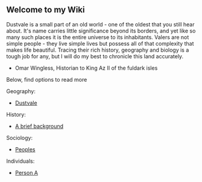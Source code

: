 ## Welcome to my Wiki

Dustvale is a small part of an old world - one of the oldest that you still hear about. It's name carries little significance beyond its borders, and yet like so many such places it is the entire universe to its inhabitants. Valers are not simple people - they live simple lives but possess all of that complexity that makes life beautiful. Tracing their rich history, geography and biology is a tough job for any, but I will do my best to chronicle this land accurately.

- Omar Wingless, Historian to King Az II of the fuldark isles

Below, find options to read more

Geography:
* [Dustvale](./places/dustvale)

History:
* [A brief background](./history/background)

Sociology:
* [Peoples](./sociology/peoples)

Individuals:
* [Person A](./characters/person_a)